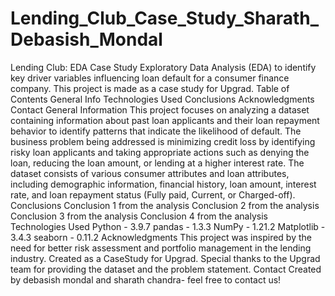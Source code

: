 # Lending_Club_Case_Study_Sharath_Debasish_Mondal

Lending Club: EDA Case Study
Exploratory Data Analysis (EDA) to identify key driver variables influencing loan default for a consumer finance company. This project is made as a case study for Upgrad.
Table of Contents
General Info
Technologies Used
Conclusions
Acknowledgments
Contact
General Information
This project focuses on analyzing a dataset containing information about past loan applicants and their loan repayment behavior to identify patterns that indicate the likelihood of default.
The business problem being addressed is minimizing credit loss by identifying risky loan applicants and taking appropriate actions such as denying the loan, reducing the loan amount, or lending at a higher interest rate.
The dataset consists of various consumer attributes and loan attributes, including demographic information, financial history, loan amount, interest rate, and loan repayment status (Fully paid, Current, or Charged-off).
Conclusions
Conclusion 1 from the analysis
Conclusion 2 from the analysis
Conclusion 3 from the analysis
Conclusion 4 from the analysis
Technologies Used
Python - 3.9.7
pandas - 1.3.3
NumPy - 1.21.2
Matplotlib - 3.4.3
seaborn - 0.11.2
Acknowledgments
This project was inspired by the need for better risk assessment and portfolio management in the lending industry. Created as a CaseStudy for Upgrad.
Special thanks to the Upgrad team for providing the dataset and the problem statement.
Contact
Created by debasish mondal and  sharath chandra- feel free to contact us!


